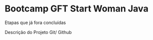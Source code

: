 <h1>Bootcamp GFT Start Woman Java</h1>

<p>Etapas que já fora concluídas</p>

<p>Descrição do Projeto Git/ Github</p>

